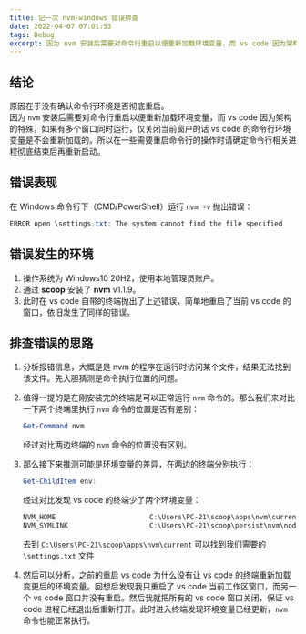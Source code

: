 ```yaml
---
title: 记一次 nvm-windows 错误排查
date: 2022-04-07 07:01:53
tags: Debug
excerpt: 因为 nvm 安装后需要对命令行重启以便重新加载环境变量，而 vs code 因为架构的特殊，如果有多个窗口同时运行，仅关闭当前窗户的话 vs code 的命令行环境变量是不会重新加载的。所以在一些需要重启命令行的操作时请确定命令行相关进程彻底结束后再重新启动。
---
```


## 结论

原因在于没有确认命令行环境是否彻底重启。  
因为 `nvm` 安装后需要对命令行重启以便重新加载环境变量，而 vs code 因为架构的特殊，如果有多个窗口同时运行，仅关闭当前窗户的话 vs code 的命令行环境变量是不会重新加载的。所以在一些需要重启命令行的操作时请确定命令行相关进程彻底结束后再重新启动。  

## 错误表现

在 Windows 命令行下（CMD/PowerShell）运行 `nvm -v` 抛出错误：

```powershell
ERROR open \settings.txt: The system cannot find the file specified
```

## 错误发生的环境

1. 操作系统为 Windows10 20H2，使用本地管理员账户。
2. 通过 **scoop** 安装了 **nvm** v1.1.9。
3. 此时在 vs code 自带的终端抛出了上述错误，简单地重启了当前 vs code 的窗口，依旧发生了同样的错误。

## 排查错误的思路

1. 分析报错信息，大概是是 nvm 的程序在运行时访问某个文件，结果无法找到该文件。先大胆猜测是命令执行位置的问题。
2. 值得一提的是在刚安装完的终端是可以正常运行 `nvm` 命令的。那么我们来对比一下两个终端里执行 `nvm` 命令的位置是否有差别：

   ```powershell
   Get-Command nvm
   ```

   经过对比两边终端的 `nvm` 命令的位置没有区别。

3. 那么接下来推测可能是环境变量的差异，在两边的终端分别执行：

   ```powershell
   Get-ChildItem env:
   ```

   经过对比发现 vs code 的终端少了两个环境变量：

   ```powershell
   NVM_HOME                       C:\Users\PC-21\scoop\apps\nvm\current
   NVM_SYMLINK                    C:\Users\PC-21\scoop\persist\nvm\nodejs\nodejs
   ```

   去到 `C:\Users\PC-21\scoop\apps\nvm\current` 可以找到我们需要的 `\settings.txt` 文件

4. 然后可以分析，之前的重启 vs code 为什么没有让 vs code 的终端重新加载变更后的环境变量。回想后发现我只重启了 vs code 当前工作区窗口，而另一个 vs code 窗口并没有重启。然后我就把所有的 vs code 窗口关闭，保证 vs code 进程已经退出后重新打开。此时进入终端发现环境变量已经更新，`nvm` 命令也能正常执行。

